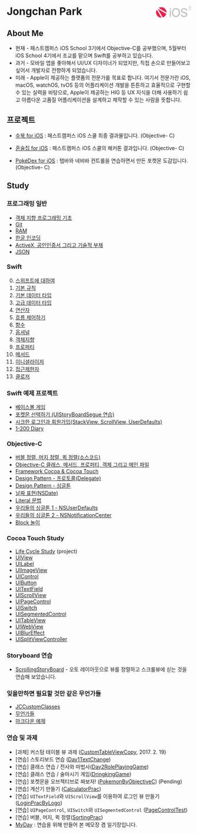 # Jongchan Park <a href="url"><img src="images/fc_n_ios.png" align="right" height="40" ></a>

## About Me
- 현재 - 패스트캠퍼스 iOS School 3기에서 Objective-C를 공부했으며, 5월부터 iOS School 4기에서 조교를 맡으며 Swift를 공부하고 있습니다.
- 과거 - 모바일 앱을 좋아해서 UI/UX 디자이너가 되었지만, 직접 손으로 만들어보고 싶어서 개발자로 전향하게 되었습니다.
- 미래 - Apple이 제공하는 플랫폼의 전문가를 목표로 합니다. 여기서 전문가란 iOS, macOS, watchOS, tvOS 등의 어플리케이션 개발을 튼튼하고 효율적으로 구현할 수 있는 실력을 바탕으로, Apple이 제공하는 HIG 등 UX 지식을 더해 사용하기 쉽고 아름다운 고품질 어플리케이션을 설계하고 제작할 수 있는 사람을 뜻합니다.

## 프로젝트

- [수북 for iOS](https://github.com/draupnir45/SooBook_iOS) : 패스트캠퍼스 iOS 스쿨 최종 결과물입니다. (Objective- C)

- [혼술집 for iOS](https://github.com/draupnir45/honsulzip) : 패스트캠퍼스 iOS 스쿨의 해커톤 결과입니다. (Objective- C)

- [PokéDex for iOS](https://github.com/draupnir45/Poke-dex) : 탭바와 네비바 컨트롤을 연습하면서 만든 포켓몬 도감입니다. (Objective- C)



## Study

### 프로그래밍 일반

- [객체 지향 프로그래밍 기초](ObjectiveC_learning/Object-Oriented%20Programming.md)
- [Git](ObjectiveC_learning/AboutGit.md)
- [RAM](ObjectiveC_learning/RAM.md)
- [한글 인코딩](ObjectiveC_learning/EncodingHangeul.md)
- [ActiveX, 공인인증서 그리고 기술적 부채](ObjectiveC_learning/ActiveX&TechnicalDept.md)
- [JSON](ObjectiveC_learning/JSON.md)

### Swift
0. [스위프트에 대하여](Swift_learning/0_AboutSwift.md)
1. [기본 규칙](Swift_learning/1_LetAndVar.md)
2. [기본 데이터 타입](Swift_learning/2_BasicDataTypes.md)
3. [고급 데이터 타입](Swift_learning/3_WeirdDataTypes.md)
4. [연산자](Swift_learning/4_Operator.md)
5. [흐름 제어하기](Swift_learning/5_ControlFlow.md)
6. [함수](Swift_learning/6_Functions.md)
7. [옵셔널](Swift_learning/7_optional.md)
8. [객체지향](Swift_learning/8_ObjectOrientedProgramming.md)
9. [프로퍼티](Swift_learning/9_Property.md)
10. [메서드](Swift_learning/10_Methods.md)
11. [이니셜라이저](Swift_learning/11_Initializer.md)
12. [접근제한자](Swift_learning/12_AccessControl.md)
13. [클로저](Swift_learning/13_Closure.md)

### Swift 예제 프로젝트
- [베이스볼 게임](Swift_projects/BaseBallGame)
- [포켓몬 선택하기 (UIStoryBoardSegue 연습)](Swift_projects/PokemonSelect)
- [시크한 로그인과 회원가입(StackView, ScrollView, UserDefaults)](Swift_projects/LoginSignUpPractice)
- [1-200 Diary](Swift_projects/OneTwoHundredDiary)

### Objective-C
- [버블 정렬, 머지 정렬, 퀵 정렬(소스코드)](ObjectiveC_learning/sorts.md)
- [Objective-C 클래스, 메서드, 프로퍼티, 객체 그리고 메인 파일](ObjectiveC_learning/Objective_C_method_property_and_mainfile.md)
- [Framework Cocoa & Cocoa Touch](ObjectiveC_learning/AboutCocoa.md)
- [Design Pattern - 프로토콜(Delegate)](ObjectiveC_learning/FreakinDelegate.md)
- [Design Pattern - 싱글톤](ObjectiveC_learning/Singleton.md)
- [날짜 표현(NSDate)](ObjectiveC_learning/NSDate.md)
- [Literal 문법](ObjectiveC_learning/LiteralSyntaxes.md)
- [우리들의 싱글톤 1 - NSUserDefaults](ObjectiveC_learning/NSUserDefaults.md)
- [우리들의 싱글톤 2 - NSNotificationCenter](ObjectiveC_learning/NSNotificationCenter.md)
- [Block 놀이](ObjectiveC_learning/Block.md)


### Cocoa Touch Study
- [Life Cycle Study](UIKit_learning/LifeCycle) (project)
- [UIView](UIKit_learning/UIView.md)
- [UILabel](UIKit_learning/UILabel.md)
- [UIImageView](UIKit_learning/UIImageView.md)
- [UIControl](UIKit_learning/UIControl.md)
- [UIButton](UIKit_learning/UIButton.md)
- [UITextField](UIKit_learning/UITextField.md)
- [UIScrollView](UIKit_learning/UIScrollView.md)
- [UIPageControl](UIKit_learning/UIPageControl.md)
- [UISwitch](UIKit_learning/UISwitch.md)
- [UISegmentedControl](UIKit_learning/UISegmentedControl.md)
- [UITableView](UIKit_learning/UITableViewLog.md)
- [UIWebView](UIKit_learning/UIWebView.md)
- [UIBlurEffect](UIKit_learning/UIBlurEffect.md)
- [UISplitViewController](UIKit_learning/BasicSplitViewControllerPractice/BasicSplitViewControllerPractice.md)

### Storyboard 연습
- [ScrollingStoryBoard](ObjectiveC_projects/FreakinAutoLayoutPrac) - 오토 레이아웃으로 뷰를 정렬하고 스크롤뷰에 싣는 것을 연습해 보았습니다.

### 잊을만하면 필요할 것만 같은 무언가들
- [JCCustomClasses](ObjectiveC_projects/JCCustomClasses)
- [무언가들](ObjectiveC_learning/RememberTheCode.md)
- [마크다운 예제](ObjectiveC_learning/MarkdownSample/sample.md)

### 연습 및 과제

- [과제] 커스텀 테이블 뷰 과제 ([CustomTableViewCopy](ObjectiveC_projects/CustomTableViewCopy), 2017. 2. 19)
- [연습] 스토리보드 연습 ([Day1TextChange](ObjectiveC_projects/Day1TextChange))
- [연습] 클래스 연습 / 전사와 마법사([Day2RolePlayingGame](ObjectiveC_projects/Day2RolePlayingGame))
- [연습] 클래스 연습 / 술마시기 게임([DringkingGame](ObjectiveC_projects/DringkingGame))
- [연습] 포켓몬을 오브젝티브로 짜보자! ([PokemonByObjectiveC](ObjectiveC_projects/PokemonByObjectiveC)) (Pending)
- [연습] 계산기 만들기 ([CalculatorPrac](ObjectiveC_projects/CalculatorPrac))
- [연습] `UITextField`와 `UIScrollView`를 이용하여 로그인 뷰 만들기 ([LoginPracByLogo](ObjectiveC_projects/LoginPracByLogo))
- [연습] `UIPageControl`, `UISwitch`와 `UISegmentedControl` ([PageControlTest](ObjectiveC_projects/PageControlTest))
- [연습] 버블, 머지, 퀵 정렬([SortingPrac](ObjectiveC_projects/SortingPrac))
- [MyDay](ObjectiveC_projects/MyDayApp) : 연습을 위해 만들어 본 메모장 겸 일기장입니다.
